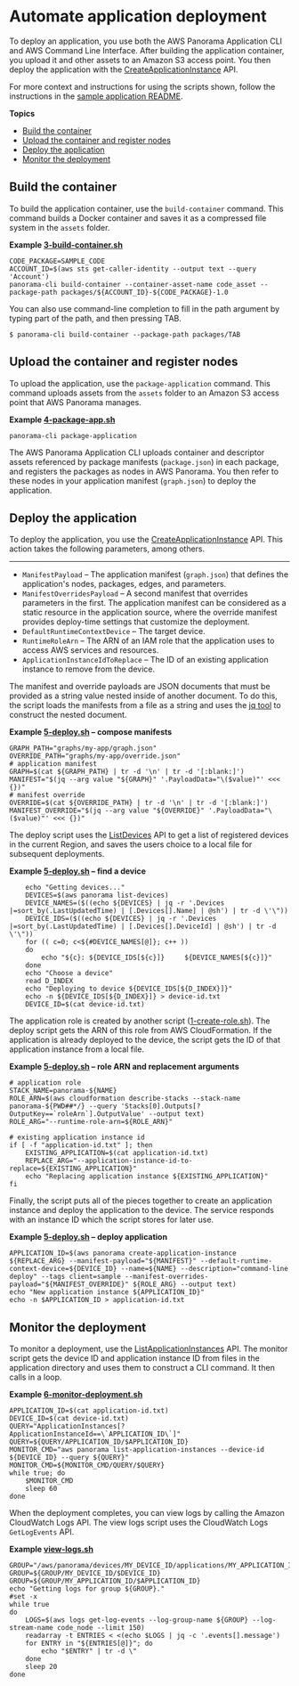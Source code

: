 # Automate application deployment<a name="api-deploy"></a>

To deploy an application, you use both the AWS Panorama Application CLI and AWS Command Line Interface\. After building the application container, you upload it and other assets to an Amazon S3 access point\. You then deploy the application with the [CreateApplicationInstance](https://docs.aws.amazon.com/panorama/latest/api/API_CreateApplicationInstance.html) API\.

For more context and instructions for using the scripts shown, follow the instructions in the [sample application README](https://github.com/awsdocs/aws-panorama-developer-guide/blob/main/sample-apps/aws-panorama-sample/README.md)\.

**Topics**
+ [Build the container](#api-deploy-build)
+ [Upload the container and register nodes](#api-deploy-upload)
+ [Deploy the application](#api-deploy-deploy)
+ [Monitor the deployment](#api-deploy-monitor)

## Build the container<a name="api-deploy-build"></a>

To build the application container, use the `build-container` command\. This command builds a Docker container and saves it as a compressed file system in the `assets` folder\.

**Example [3\-build\-container\.sh](https://github.com/awsdocs/aws-panorama-developer-guide/blob/main/sample-apps/aws-panorama-sample/3-build-container.sh)**  

```
CODE_PACKAGE=SAMPLE_CODE
ACCOUNT_ID=$(aws sts get-caller-identity --output text --query 'Account')
panorama-cli build-container --container-asset-name code_asset --package-path packages/${ACCOUNT_ID}-${CODE_PACKAGE}-1.0
```

You can also use command\-line completion to fill in the path argument by typing part of the path, and then pressing TAB\.

```
$ panorama-cli build-container --package-path packages/TAB
```

## Upload the container and register nodes<a name="api-deploy-upload"></a>

To upload the application, use the `package-application` command\. This command uploads assets from the `assets` folder to an Amazon S3 access point that AWS Panorama manages\.

**Example [4\-package\-app\.sh](https://github.com/awsdocs/aws-panorama-developer-guide/blob/main/sample-apps/aws-panorama-sample/4-package.sh)**  

```
panorama-cli package-application
```

 The AWS Panorama Application CLI uploads container and descriptor assets referenced by package manifests \(`package.json`\) in each package, and registers the packages as nodes in AWS Panorama\. You then refer to these nodes in your application manifest \(`graph.json`\) to deploy the application\.

## Deploy the application<a name="api-deploy-deploy"></a>

To deploy the application, you use the [CreateApplicationInstance](https://docs.aws.amazon.com/panorama/latest/api/API_CreateApplicationInstance.html) API\. This action takes the following parameters, among others\.

****
+ `ManifestPayload` – The application manifest \(`graph.json`\) that defines the application's nodes, packages, edges, and parameters\.
+ `ManifestOverridesPayload` – A second manifest that overrides parameters in the first\. The application manifest can be considered as a static resource in the application source, where the override manifest provides deploy\-time settings that customize the deployment\.
+ `DefaultRuntimeContextDevice` – The target device\.
+ `RuntimeRoleArn` – The ARN of an IAM role that the application uses to access AWS services and resources\.
+ `ApplicationInstanceIdToReplace` – The ID of an existing application instance to remove from the device\.

The manifest and override payloads are JSON documents that must be provided as a string value nested inside of another document\. To do this, the script loads the manifests from a file as a string and uses the [jq tool](https://stedolan.github.io/jq/) to construct the nested document\.

**Example [5\-deploy\.sh](https://github.com/awsdocs/aws-panorama-developer-guide/blob/main/sample-apps/aws-panorama-sample/5-deploy.sh) – compose manifests**  

```
GRAPH_PATH="graphs/my-app/graph.json"
OVERRIDE_PATH="graphs/my-app/override.json"
# application manifest
GRAPH=$(cat ${GRAPH_PATH} | tr -d '\n' | tr -d '[:blank:]')
MANIFEST="$(jq --arg value "${GRAPH}" '.PayloadData="\($value)"' <<< {})"
# manifest override
OVERRIDE=$(cat ${OVERRIDE_PATH} | tr -d '\n' | tr -d '[:blank:]')
MANIFEST_OVERRIDE="$(jq --arg value "${OVERRIDE}" '.PayloadData="\($value)"' <<< {})"
```

The deploy script uses the [ListDevices](https://docs.aws.amazon.com/panorama/latest/api/API_ListDevices.html) API to get a list of registered devices in the current Region, and saves the users choice to a local file for subsequent deployments\.

**Example [5\-deploy\.sh](https://github.com/awsdocs/aws-panorama-developer-guide/blob/main/sample-apps/aws-panorama-sample/5-deploy.sh) – find a device**  

```
    echo "Getting devices..."
    DEVICES=$(aws panorama list-devices)
    DEVICE_NAMES=($((echo ${DEVICES} | jq -r '.Devices |=sort_by(.LastUpdatedTime) | [.Devices[].Name] | @sh') | tr -d \'\"))
    DEVICE_IDS=($((echo ${DEVICES} | jq -r '.Devices |=sort_by(.LastUpdatedTime) | [.Devices[].DeviceId] | @sh') | tr -d \'\"))
    for (( c=0; c<${#DEVICE_NAMES[@]}; c++ ))
    do
        echo "${c}: ${DEVICE_IDS[${c}]}     ${DEVICE_NAMES[${c}]}"
    done
    echo "Choose a device"
    read D_INDEX
    echo "Deploying to device ${DEVICE_IDS[${D_INDEX}]}"
    echo -n ${DEVICE_IDS[${D_INDEX}]} > device-id.txt
    DEVICE_ID=$(cat device-id.txt)
```

The application role is created by another script \([1\-create\-role\.sh](https://github.com/awsdocs/aws-panorama-developer-guide/blob/main/sample-apps/aws-panorama-sample/1-create-role.sh)\)\. The deploy script gets the ARN of this role from AWS CloudFormation\. If the application is already deployed to the device, the script gets the ID of that application instance from a local file\.

**Example [5\-deploy\.sh](https://github.com/awsdocs/aws-panorama-developer-guide/blob/main/sample-apps/aws-panorama-sample/5-deploy.sh) – role ARN and replacement arguments**  

```
# application role
STACK_NAME=panorama-${NAME}
ROLE_ARN=$(aws cloudformation describe-stacks --stack-name panorama-${PWD##*/} --query 'Stacks[0].Outputs[?OutputKey==`roleArn`].OutputValue' --output text)
ROLE_ARG="--runtime-role-arn=${ROLE_ARN}"

# existing application instance id
if [ -f "application-id.txt" ]; then
    EXISTING_APPLICATION=$(cat application-id.txt)
    REPLACE_ARG="--application-instance-id-to-replace=${EXISTING_APPLICATION}"
    echo "Replacing application instance ${EXISTING_APPLICATION}"
fi
```

Finally, the script puts all of the pieces together to create an application instance and deploy the application to the device\. The service responds with an instance ID which the script stores for later use\.

**Example [5\-deploy\.sh](https://github.com/awsdocs/aws-panorama-developer-guide/blob/main/sample-apps/aws-panorama-sample/5-deploy.sh) – deploy application**  

```
APPLICATION_ID=$(aws panorama create-application-instance ${REPLACE_ARG} --manifest-payload="${MANIFEST}" --default-runtime-context-device=${DEVICE_ID} --name=${NAME} --description="command-line deploy" --tags client=sample --manifest-overrides-payload="${MANIFEST_OVERRIDE}" ${ROLE_ARG} --output text)
echo "New application instance ${APPLICATION_ID}"
echo -n $APPLICATION_ID > application-id.txt
```

## Monitor the deployment<a name="api-deploy-monitor"></a>

To monitor a deployment, use the [ListApplicationInstances](https://docs.aws.amazon.com/panorama/latest/api/API_ListApplicationInstances.html) API\. The monitor script gets the device ID and application instance ID from files in the application directory and uses them to construct a CLI command\. It then calls in a loop\.

**Example [6\-monitor\-deployment\.sh](https://github.com/awsdocs/aws-panorama-developer-guide/blob/main/sample-apps/aws-panorama-sample/6-monitor-deployment.sh)**  

```
APPLICATION_ID=$(cat application-id.txt)
DEVICE_ID=$(cat device-id.txt)
QUERY="ApplicationInstances[?ApplicationInstanceId==\`APPLICATION_ID\`]"
QUERY=${QUERY/APPLICATION_ID/$APPLICATION_ID}
MONITOR_CMD="aws panorama list-application-instances --device-id ${DEVICE_ID} --query ${QUERY}"
MONITOR_CMD=${MONITOR_CMD/QUERY/$QUERY}
while true; do
    $MONITOR_CMD
    sleep 60
done
```

When the deployment completes, you can view logs by calling the Amazon CloudWatch Logs API\. The view logs script uses the CloudWatch Logs `GetLogEvents` API\.

**Example [view\-logs\.sh](https://github.com/awsdocs/aws-panorama-developer-guide/blob/main/util-scripts/view-logs.sh)**  

```
GROUP="/aws/panorama/devices/MY_DEVICE_ID/applications/MY_APPLICATION_ID"
GROUP=${GROUP/MY_DEVICE_ID/$DEVICE_ID}
GROUP=${GROUP/MY_APPLICATION_ID/$APPLICATION_ID}
echo "Getting logs for group ${GROUP}."
#set -x
while true
do
    LOGS=$(aws logs get-log-events --log-group-name ${GROUP} --log-stream-name code_node --limit 150)
    readarray -t ENTRIES < <(echo $LOGS | jq -c '.events[].message')
    for ENTRY in "${ENTRIES[@]}"; do
        echo "$ENTRY" | tr -d \"
    done
    sleep 20
done
```